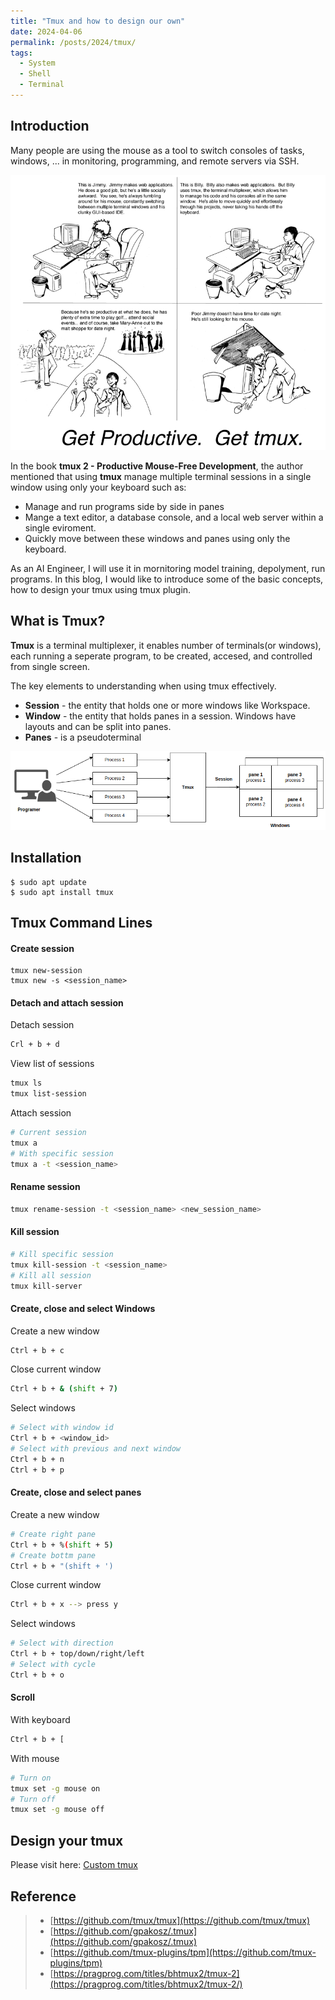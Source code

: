 ```yaml
---
title: "Tmux and how to design our own"
date: 2024-04-06
permalink: /posts/2024/tmux/
tags:
  - System
  - Shell
  - Terminal
---
```


<head>
    <style type="text/css">
        figure{text-align: center;}
        math{text-align: center;}
    </style>
</head>


## Introduction

Many people are using the mouse as a tool to switch consoles of tasks, windows, ... in monitoring, programming, and remote servers via SSH.

<p align="center">
  <img src="/images/posts/20240406_tmux/why_use_tmux.png">
</p>

In the book **tmux 2 - Productive Mouse-Free Development**, the author mentioned that using **tmux** manage multiple terminal sessions in a single window using only your keyboard such as:
+ Manage and run programs side by side in panes
+ Mange a text editor, a database console, and a local web server within a single eviroment.
+ Quickly move between these windows and panes using only the keyboard.

As an AI Engineer, I will use it in mornitoring model training, depolyment, run programs. In this blog, I would like to introduce some of the basic concepts, how to design your tmux using tmux plugin.

## What is Tmux?

**Tmux** is a terminal multiplexer, it enables number of terminals(or windows), each running a seperate program, to be created, accesed, and controlled from single screen.

The key elements to understanding when using tmux effectively.
+ **Session** - the entity that holds one or more windows like Workspace.
+ **Window** - the entity that holds panes in a session. Windows have layouts and can be split into panes.
+ **Panes** - is a pseudoterminal

<p align="center">
  <img src="/images/posts/20240406_tmux/key_elements.png">
</p>


## Installation

```shell
$ sudo apt update
$ sudo apt install tmux
```

## Tmux Command Lines

#### Create session

```shell
tmux new-session
tmux new -s <session_name>
```

#### Detach and attach session

Detach session
```bash
Crl + b + d
```

View list of sessions

```bash
tmux ls
tmux list-session
```

Attach session

```bash
# Current session
tmux a
# With specific session
tmux a -t <session_name>
```

#### Rename session

```bash
tmux rename-session -t <session_name> <new_session_name>
```

#### Kill session

```bash
# Kill specific session
tmux kill-session -t <session_name>
# Kill all session
tmux kill-server
```

#### Create, close and select Windows

Create a new window
```bash
Ctrl + b + c
```

Close current window
```bash
Ctrl + b + & (shift + 7)
```

Select windows
```bash
# Select with window id
Ctrl + b + <window_id>
# Select with previous and next window
Ctrl + b + n
Ctrl + b + p
```

#### Create, close and select panes

Create a new window
```bash
# Create right pane
Ctrl + b + %(shift + 5)
# Create bottm pane
Ctrl + b + "(shift + ')
```

Close current window
```bash
Ctrl + b + x --> press y
```

Select windows
```bash
# Select with direction
Ctrl + b + top/down/right/left
# Select with cycle
Ctrl + b + o
```

#### Scroll

With keyboard
```bash
Ctrl + b + [
```

With mouse
```bash
# Turn on
tmux set -g mouse on
# Turn off
tmux set -g mouse off

```

## Design your tmux

Please visit here: [Custom tmux](https://github.com/gpakosz/.tmux)


## Reference

>+ [https://github.com/tmux/tmux](https://github.com/tmux/tmux)
>+ [https://github.com/gpakosz/.tmux](https://github.com/gpakosz/.tmux)
>+ [https://github.com/tmux-plugins/tpm](https://github.com/tmux-plugins/tpm)
>+ [https://pragprog.com/titles/bhtmux2/tmux-2](https://pragprog.com/titles/bhtmux2/tmux-2/)
